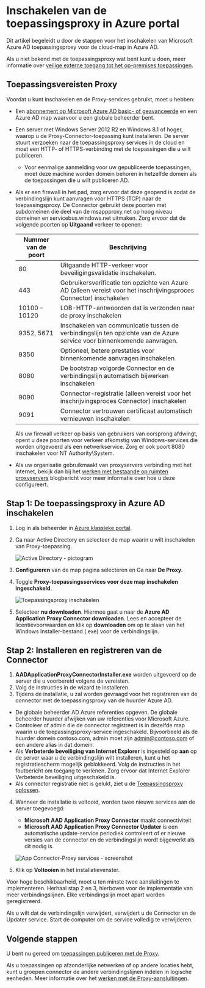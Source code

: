 <properties
    pageTitle="Toepassingsproxy Azure AD inschakelen | Microsoft Azure"
    description="Toepassingsproxy inschakelen in de klassieke Azure portal en installeren van de verbindingslijnen voor reverse proxy."
    services="active-directory"
    documentationCenter=""
    authors="kgremban"
    manager="femila"
    editor=""/>

<tags
    ms.service="active-directory"
    ms.workload="identity"
    ms.tgt_pltfrm="na"
    ms.devlang="na"
    ms.topic="get-started-article"
    ms.date="07/19/2016"
    ms.author="kgremban"/>

# <a name="enable-application-proxy-in-the-azure-portal"></a>Inschakelen van de toepassingsproxy in Azure portal

Dit artikel begeleidt u door de stappen voor het inschakelen van Microsoft Azure AD toepassingsproxy voor de cloud-map in Azure AD.

Als u niet bekend met de toepassingsproxy wat bent kunt u doen, meer informatie over [veilige externe toegang tot het op-premises toepassingen](active-directory-application-proxy-get-started.md).

## <a name="application-proxy-prerequisites"></a>Toepassingsvereisten Proxy
Voordat u kunt inschakelen en de Proxy-services gebruikt, moet u hebben:

- Een [abonnement op Microsoft Azure AD basic- of geavanceerde](active-directory-editions.md) en een Azure AD map waarvoor u een globale beheerder bent.
- Een server met Windows Server 2012 R2 en Windows 8.1 of hoger, waarop u de Proxy-Connector-toepassing kunt installeren. De server stuurt verzoeken naar de toepassingsproxy services in de cloud en moet een HTTP- of HTTPS-verbinding met de toepassingen die u wilt publiceren.

    - Voor eenmalige aanmelding voor uw gepubliceerde toepassingen, moet deze machine worden domein behoren in hetzelfde domein als de toepassingen die u wilt publiceren AD.

- Als er een firewall in het pad, zorg ervoor dat deze geopend is zodat de verbindingslijn kunt aanvragen voor HTTPS (TCP) naar de toepassingsproxy. De Connector gebruikt deze poorten met subdomeinen die deel van de msappproxy.net op hoog niveau domeinen en servicebus.windows.net uitmaken. Zorg ervoor dat de volgende poorten op **Uitgaand** verkeer te openen:

  	| Nummer van de poort | Beschrijving |
  	| --- | --- |
  	| 80 | Uitgaande HTTP-verkeer voor beveiligingsvalidatie inschakelen. |
  	| 443 | Gebruikersverificatie ten opzichte van Azure AD (alleen vereist voor het inschrijvingsproces Connector) inschakelen |
  	| 10100 – 10120 | LOB-HTTP-antwoorden dat is verzonden naar de proxy inschakelen |
  	| 9352, 5671 | Inschakelen van communicatie tussen de verbindingslijn ten opzichte van de Azure service voor binnenkomende aanvragen. |
  	| 9350 | Optioneel, betere prestaties voor binnenkomende aanvragen inschakelen |
  	| 8080 | De bootstrap volgorde Connector en de verbindingslijn automatisch bijwerken inschakelen |
  	| 9090 | Connector-registratie (alleen vereist voor het inschrijvingsproces Connector) inschakelen |
  	| 9091 | Connector vertrouwen certificaat automatisch vernieuwen inschakelen |

    Als uw firewall verkeer op basis van gebruikers van oorsprong afdwingt, opent u deze poorten voor verkeer afkomstig van Windows-services die worden uitgevoerd als een netwerkservice. Zorg er ook poort 8080 inschakelen voor NT Authority\System.

- Als uw organisatie gebruikmaakt van proxyservers verbinding met het internet, bekijk dan bij het [werken met bestaande op ruimten proxyservers](https://blogs.technet.microsoft.com/applicationproxyblog/2016/03/07/working-with-existing-on-prem-proxy-servers-configuration-considerations-for-your-connectors/) blogbericht voor meer informatie over hoe u deze configureert.

## <a name="step-1-enable-application-proxy-in-azure-ad"></a>Stap 1: De toepassingsproxy in Azure AD inschakelen
1. Log in als beheerder in [Azure klassieke portal](https://manage.windowsazure.com/).
2. Ga naar Active Directory en selecteer de map waarin u wilt inschakelen van Proxy-toepassing.

    ![Active Directory - pictogram](./media/active-directory-application-proxy-enable/ad_icon.png)

3. **Configureren** van de map pagina selecteren en Ga naar **De Proxy**.
4. Toggle **Proxy-toepassingsservices voor deze map inschakelen** **ingeschakeld**.

    ![Toepassingsproxy inschakelen](./media/active-directory-application-proxy-enable/app_proxy_enable.png)

5. Selecteer **nu downloaden**. Hiermee gaat u naar de **Azure AD Application Proxy Connector downloaden**. Lees en accepteer de licentievoorwaarden en klik op **downloaden** om op te slaan van het Windows Installer-bestand (.exe) voor de verbindingslijn.

## <a name="step-2-install-and-register-the-connector"></a>Stap 2: Installeren en registreren van de Connector
1. **AADApplicationProxyConnectorInstaller.exe** worden uitgevoerd op de server die u voorbereid volgens de vereisten.
2. Volg de instructies in de wizard te installeren.
3. Tijdens de installatie, u zal worden gevraagd voor het registreren van de connector met de toepassingsproxy van de huurder Azure AD.

  - De globale beheerder AD Azure referenties opgeven. De globale beheerder huurder afwijken van uw referenties voor Microsoft Azure.
  - Controleer of admin die de connector registreert is in dezelfde map waarin u de toepassingsproxy-service ingeschakeld. Bijvoorbeeld als de huurder domein contoso.com, admin moet zijn admin@contoso.com of een andere alias in dat domein.
  - Als **Verbeterde beveiliging van Internet Explorer** is ingesteld op **aan** op de server waar u de verbindingslijn wilt installeren, kunt u het registratiescherm mogelijk geblokkeerd. Volg de instructies in het foutbericht om toegang te verlenen. Zorg ervoor dat Internet Explorer Verbeterde beveiliging uitgeschakeld is.
  - Als connector registratie niet is gelukt, ziet u de [Toepassingsproxy oplossen](active-directory-application-proxy-troubleshoot.md).  

4. Wanneer de installatie is voltooid, worden twee nieuwe services aan de server toegevoegd:

    - **Microsoft AAD Application Proxy Connector** maakt connectiviteit
    - **Microsoft AAD Application Proxy Connector Updater** is een automatische update-service periodiek controleert of er nieuwe versies van de connector en de verbindingslijn wordt bijgewerkt als dit nodig is.

    ![App Connector-Proxy services - screenshot](./media/active-directory-application-proxy-enable/app_proxy_services.png)

5. Klik op **Voltooien** in het installatievenster.

Voor hoge beschikbaarheid, moet u ten minste twee aansluitingen te implementeren. Herhaal stap 2 en 3, hierboven voor de implementatie van meer verbindingslijnen. Elke verbindingslijn moet apart worden geregistreerd.

Als u wilt dat de verbindingslijn verwijdert, verwijdert u de Connector en de Updater service. Start de computer om de service volledig te verwijderen.


## <a name="next-steps"></a>Volgende stappen

U bent nu gereed om [toepassingen publiceren met de Proxy](active-directory-application-proxy-publish.md).

Als u toepassingen op afzonderlijke netwerken of op andere locaties hebt, kunt u groepen connector de andere verbindingslijnen indelen in logische eenheden. Meer informatie over het [werken met de Proxy-aansluitingen](active-directory-application-proxy-connectors.md).
